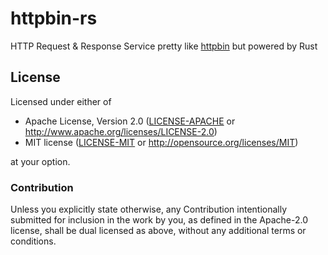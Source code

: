 # httpbin-rs

HTTP Request & Response Service pretty like [httpbin](http://httpbin.org) but powered by Rust

## License

Licensed under either of

- Apache License, Version 2.0 ([LICENSE-APACHE](LICENSE-APACHE) or
  http://www.apache.org/licenses/LICENSE-2.0)
- MIT license ([LICENSE-MIT](LICENSE-MIT) or http://opensource.org/licenses/MIT)

at your option.

### Contribution

Unless you explicitly state otherwise, any Contribution intentionally submitted for inclusion in the work by you, as defined in the Apache-2.0 license, shall be dual licensed as above, without any additional terms or conditions.
